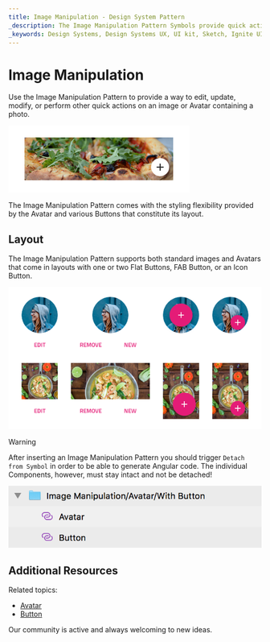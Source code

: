 ```yaml
---
title: Image Manipulation - Design System Pattern
_description: The Image Manipulation Pattern Symbols provide quick actions for an image that they affect.
_keywords: Design Systems, Design Systems UX, UI kit, Sketch, Ignite UI for Angular, Sketch to Angular, Angular, Angular Design System, Export code from Sketch, Design Kits for Angular, Sketch HTML, Sketch to HTML, Sketch UI kits
---
```


# Image Manipulation

Use the Image Manipulation Pattern to provide a way to edit, update, modify, or perform other quick actions on an image or Avatar containing a photo.

<img class="responsive-img" src="../images/image-manip_demo.png" srcset="../images/image-manip_demo@2x.png 2x" />

The Image Manipulation Pattern comes with the styling flexibility provided by the Avatar and various Buttons that constitute its layout.

## Layout

The Image Manipulation Pattern supports both standard images and Avatars that come in layouts with one or two Flat Buttons, FAB Button, or an Icon Button.

<img class="responsive-img" src="../images/image-manip_layout.png" srcset="../images/image-manip_layout@2x.png 2x" />

> [!WARNING]
> After inserting an Image Manipulation Pattern you should trigger `Detach from Symbol` in order to be able to generate Angular code. The individual Components, however, must stay intact and not be detached!

<img class="responsive-img" src="../images/image_manipulation_detach.png" />

## Additional Resources

Related topics:

- [Avatar](../components/avatar.md)
- [Button](../components/button.md)
  <div class="divider--half"></div>

Our community is active and always welcoming to new ideas.


